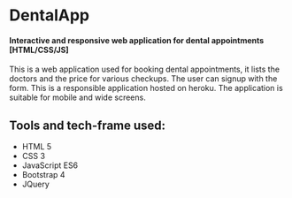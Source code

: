 # DentalApp
#### Interactive and responsive web application for dental appointments [HTML/CSS/JS]

This is a web application used for booking dental appointments, it lists the doctors and the price for various checkups.
The user can signup with the form. This is a responsible application hosted on heroku. The application is suitable for mobile and wide screens.

## Tools and tech-frame used:
- HTML 5
- CSS 3
- JavaScript ES6
- Bootstrap 4
- JQuery
